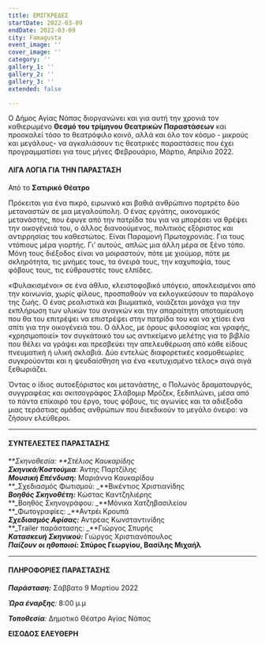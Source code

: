 ```yaml
---
title: ΕΜΙΓΚΡΕΔΕΣ
startDate: 2022-03-09
endDate: 2022-03-09
city: Famagusta
event_image: ''
cover_image: ''
category: ''
gallery_1: ''
gallery_2: ''
gallery_3: ''
extended: false

---
```

Ο Δήμος Αγίας Νάπας διοργανώνει και για αυτή την χρονιά τον καθιερωμένο **Θεσμό του τρίμηνου Θεατρικών Παραστάσεων** και προσκαλεί τόσο το θεατρόφιλο κοινό, αλλά και όλο τον κόσμο - μικρούς και μεγάλους- να αγκαλιάσουν τις θεατρικές παραστάσεις που έχει προγραμματίσει για τους μήνες Φεβρουάριο, Μάρτιο, Απρίλιο 2022.

#### ΛΙΓΑ ΛΟΓΙΑ ΓΙΑ ΤΗΝ ΠΑΡΑΣΤΑΣΗ

Από το  **Σατιρικό Θέατρο**

Πρόκειται για ένα πικρό, ειρωνικό και βαθιά ανθρώπινο πορτρέτο δύο μεταναστών σε μια μεγαλούπολη. Ο ένας εργάτης, οικονομικός μετανάστης, που έφυγε από την πατρίδα του για να μπορέσει να θρέψει την οικογένειά του, ο άλλος διανοούμενος, πολιτικός εξόριστος και αντιρρησίας του καθεστώτος. Είναι Παραμονή Πρωτοχρονιάς. Για τους ντόπιους μέρα γιορτής. Γι’ αυτούς, απλώς μια άλλη μέρα σε ξένο τόπο. Μόνη τους διέξοδος είναι να μοιραστούν, πότε με χιούμορ, πότε με σκληρότητα, τις μνήμες τους, τα όνειρά τους, την καχυποψία, τους φόβους τους, τις εύθραυστές τους ελπίδες.

«Φυλακισμένοι» σε ένα άθλιο, κλειστοφοβικό υπόγειο, αποκλεισμένοι από την κοινωνία, χωρίς φίλους, προσπαθούν να εκλογικεύσουν το παράλογο της ζωής. Ο ένας ρεαλιστικά και βιωματικά, νοιάζεται μονάχα για την εκπλήρωση των υλικών του αναγκών και την απαραίτητη αποταμίευση που θα του επιτρέψει να επιστρέψει στην πατρίδα του και να χτίσει ένα σπίτι για την οικογένειά του. Ο άλλος, με όρους φιλοσοφίας και γραφής, «χρησιμοποιεί» τον συγκάτοικό του ως αντικείμενο μελέτης για το βιβλίο που θέλει να γράψει και πρεσβεύει την απελευθέρωση από κάθε είδους πνευματική ή υλική σκλαβιά. Δύο εντελώς διαφορετικές κοσμοθεωρίες συγκρούονται και η ψευδαίσθηση για ένα «ευτυχισμένο τέλος» σιγά σιγά ξεθωριάζει.

Όντας ο ίδιος αυτοεξόριστος και μετανάστης, ο Πολωνός δραματουργός, συγγραφέας και σκιτσογράφος Σλάβομιρ Μρόζεκ, ξεδιπλώνει, μέσα από το πάντα επίκαιρό του έργο, τους φόβους, τις αγωνίες και τα αδιέξοδα μιας τεράστιας ομάδας ανθρώπων που διεκδικούν το μεγάλο όνειρο: να ζήσουν ελεύθεροι.

***

#### ΣΥΝΤΕΛΕΣΤΕΣ ΠΑΡΑΣΤΑΣΗΣ

**_Σκηνοθεσία: _**Στέλιος Καυκαρίδης  
**_Σκηνικά_**_/**Κοστούμια**:_ Άντης Παρτζίλης  
**_Μουσική Επένδυση:_** Μαριάννα Καυκαρίδου  
**_Σχεδιασμός Φωτισμού: _**Βικέντιος Χριστιανίδης  
**_Βοηθός Σκηνοθέτη:_** Κώστας Καντζηλιέρης  
**_Βοηθός Σκηνογράφου: _**Μόνικα Χατζηβασιλείου  
**_Φωτογραφίες: _**Αντρέι Κρουπά  
**_Σχεδιασμός Αφίσας:_** Αντρέας Κωνσταντινίδης  
**_Τrailer παράστασης: _**Γιώργος Σπυρής   
**_Κατασκευή Σκηνικού:_** Γιώργος Χριστιανόπουλος  
**_Παίζουν οι ηθοποιοί:_ Σπύρος Γεωργίου, Βασίλης Μιχαήλ**

***

#### ΠΛΗΡΟΦΟΡΙΕΣ ΠΑΡΑΣΤΑΣΗΣ

**_Παράσταση:_** Σάββατο 9 Μαρτίου 2022

**_Ώρα έναρξης_**_:_ 8:00 μ.μ

**_Τοποθεσία_**_:_ Δημοτικό Θέατρο Αγίας Νάπας

**ΕΙΣΟΔΟΣ ΕΛΕΥΘΕΡΗ**